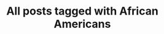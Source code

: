 ---
layout: tag
title: "All posts tagged with African Americans"
permalink: /weblog/tags/african-americans/
taxonomy: African Americans
---